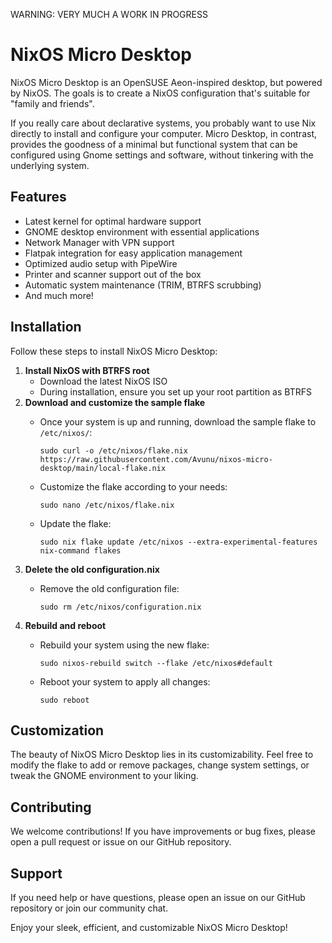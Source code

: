 WARNING: VERY MUCH A WORK IN PROGRESS

# NixOS Micro Desktop

NixOS Micro Desktop is an OpenSUSE Aeon-inspired desktop, but powered by NixOS. The goals is to create a NixOS configuration that's suitable for "family and friends".

If you really care about declarative systems, you probably want to use Nix directly to install and configure your computer. Micro Desktop, in contrast, provides the goodness of a minimal but functional system that can be configured using Gnome settings and software, without tinkering with the underlying system.

## Features

* Latest kernel for optimal hardware support
* GNOME desktop environment with essential applications
* Network Manager with VPN support
* Flatpak integration for easy application management
* Optimized audio setup with PipeWire
* Printer and scanner support out of the box
* Automatic system maintenance (TRIM, BTRFS scrubbing)
* And much more!

## Installation

Follow these steps to install NixOS Micro Desktop:


1. **Install NixOS with BTRFS root**
   * Download the latest NixOS ISO
   * During installation, ensure you set up your root partition as BTRFS
2. **Download and customize the sample flake**
   * Once your system is up and running, download the sample flake to `/etc/nixos/`:

     ```
     sudo curl -o /etc/nixos/flake.nix https://raw.githubusercontent.com/Avunu/nixos-micro-desktop/main/local-flake.nix
     ```
   * Customize the flake according to your needs:

     ```
     sudo nano /etc/nixos/flake.nix
     ```
   * Update the flake:

     ```
     sudo nix flake update /etc/nixos --extra-experimental-features nix-command flakes
     ```
3. **Delete the old configuration.nix**
   * Remove the old configuration file:

     ```
     sudo rm /etc/nixos/configuration.nix
     ```
4. **Rebuild and reboot**
   * Rebuild your system using the new flake:

     ```
     sudo nixos-rebuild switch --flake /etc/nixos#default
     ```
   * Reboot your system to apply all changes:

     ```
     sudo reboot
     ```

## Customization

The beauty of NixOS Micro Desktop lies in its customizability. Feel free to modify the flake to add or remove packages, change system settings, or tweak the GNOME environment to your liking.

## Contributing

We welcome contributions! If you have improvements or bug fixes, please open a pull request or issue on our GitHub repository.

## Support

If you need help or have questions, please open an issue on our GitHub repository or join our community chat.

Enjoy your sleek, efficient, and customizable NixOS Micro Desktop!
